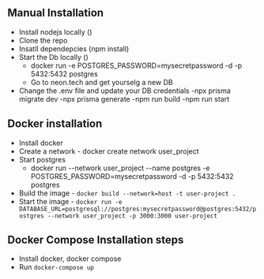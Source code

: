## Manual Installation 
- Install nodejs locally ()
- Clone the repo 
- Insatll dependepcies (npm install)
- Start the Db locally ()
  - docker run -e POSTGRES_PASSWORD=mysecretpassword -d -p 5432:5432 postgres
  - Go to neon.tech and get yourselg a new DB
- Change the .env file and update your DB credentials
-npx prisma migrate dev
-npx prisma generate
-npm run build 
-npm run start

## Docker installation 
- Install docker
- Create a network - docker create network user_project
- Start postgres
   - docker run --network user_project --name postgres -e POSTGRES_PASSWORD=mysecretpassword -d -p 5432:5432 postgres
- Build the image - `docker build --network=host -t user-project .`
- Start the image -  `docker run -e DATABASE_URL=postgresql://postgres:mysecretpassword@postgres:5432/postgres --network user_project -p 3000:3000 user-project`

## Docker Compose Installation steps
- Install docker, docker compose
- Run `docker-compose up`